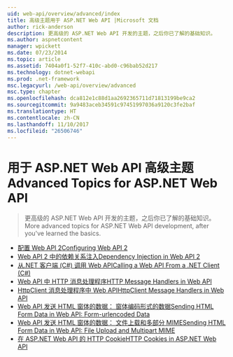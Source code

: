 ```yaml
---
uid: web-api/overview/advanced/index
title: 高级主题用于 ASP.NET Web API |Microsoft 文档
author: rick-anderson
description: 更高级的 ASP.NET Web API 开发的主题，之后你已了解的基础知识。
ms.author: aspnetcontent
manager: wpickett
ms.date: 07/23/2014
ms.topic: article
ms.assetid: 7404a0f1-52f7-410c-abd0-c96bab52d217
ms.technology: dotnet-webapi
ms.prod: .net-framework
msc.legacyurl: /web-api/overview/advanced
msc.type: chapter
ms.openlocfilehash: dca812e1c88d1aa2692365711d71813199be9ca2
ms.sourcegitcommit: 9a9483aceb34591c97451997036a9120c3fe2baf
ms.translationtype: HT
ms.contentlocale: zh-CN
ms.lasthandoff: 11/10/2017
ms.locfileid: "26506746"
---
```

<a name="advanced-topics-for-aspnet-web-api"></a><span data-ttu-id="082a0-103">用于 ASP.NET Web API 高级主题</span><span class="sxs-lookup"><span data-stu-id="082a0-103">Advanced Topics for ASP.NET Web API</span></span>
====================
> <span data-ttu-id="082a0-104">更高级的 ASP.NET Web API 开发的主题，之后你已了解的基础知识。</span><span class="sxs-lookup"><span data-stu-id="082a0-104">More advanced topics for ASP.NET Web API development, after you've learned the basics.</span></span>


- [<span data-ttu-id="082a0-105">配置 Web API 2</span><span class="sxs-lookup"><span data-stu-id="082a0-105">Configuring Web API 2</span></span>](configuring-aspnet-web-api.md)
- [<span data-ttu-id="082a0-106">Web API 2 中的依赖关系注入</span><span class="sxs-lookup"><span data-stu-id="082a0-106">Dependency Injection in Web API 2</span></span>](dependency-injection.md)
- [<span data-ttu-id="082a0-107">从.NET 客户端 (C#) 调用 Web API</span><span class="sxs-lookup"><span data-stu-id="082a0-107">Calling a Web API From a .NET Client (C#)</span></span>](calling-a-web-api-from-a-net-client.md)
- [<span data-ttu-id="082a0-108">Web API 中 HTTP 消息处理程序</span><span class="sxs-lookup"><span data-stu-id="082a0-108">HTTP Message Handlers in Web API</span></span>](http-message-handlers.md)
- [<span data-ttu-id="082a0-109">HttpClient 消息处理程序中 Web API</span><span class="sxs-lookup"><span data-stu-id="082a0-109">HttpClient Message Handlers in Web API</span></span>](httpclient-message-handlers.md)
- [<span data-ttu-id="082a0-110">Web API 发送 HTML 窗体的数据： 窗体编码形式的数据</span><span class="sxs-lookup"><span data-stu-id="082a0-110">Sending HTML Form Data in Web API: Form-urlencoded Data</span></span>](sending-html-form-data-part-1.md)
- [<span data-ttu-id="082a0-111">Web API 发送 HTML 窗体的数据： 文件上载和多部分 MIME</span><span class="sxs-lookup"><span data-stu-id="082a0-111">Sending HTML Form Data in Web API: File Upload and Multipart MIME</span></span>](sending-html-form-data-part-2.md)
- [<span data-ttu-id="082a0-112">在 ASP.NET Web API 的 HTTP Cookie</span><span class="sxs-lookup"><span data-stu-id="082a0-112">HTTP Cookies in ASP.NET Web API</span></span>](http-cookies.md)
